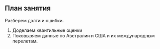 ## План занятия

Разберем долги и ошибки.
1. Доделаем квантильные оценки
2. Поковыряем данные по Австралии и США и их международным перелетам.
